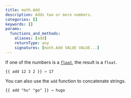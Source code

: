 ```yaml
---
title: math.Add
description: Adds two or more numbers.
categories: []
keywords: []
params:
  functions_and_methods:
    aliases: [add]
    returnType: any
    signatures: [math.Add VALUE VALUE...]
---
```


If one of the numbers is a [`float`](g), the result is a `float`.

```go-html-template
{{ add 12 3 2 }} → 17
```

You can also use the `add` function to concatenate strings.

```go-html-template
{{ add "hu" "go" }} → hugo
```
